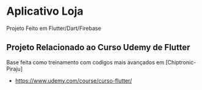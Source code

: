 # Aplicativo Loja

Projeto Feito em Flutter/Dart/Firebase

## Projeto Relacionado ao Curso Udemy de Flutter

Base feita como treinamento com codigos mais avançados em [Chiptronic-Piraju]

- https://www.udemy.com/course/curso-flutter/

